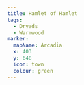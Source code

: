 ```yaml
---
title: Hamlet of Hamlet
tags:
  - Dryads
  - Warmwood
marker:
  mapName: Arcadia
  x: 403
  y: 648
  icon: town
  colour: green
---
```

